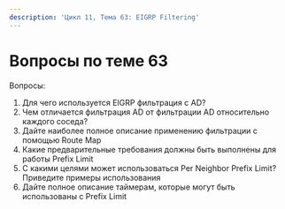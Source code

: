 ```yaml
---
description: 'Цикл 11, Тема 63: EIGRP Filtering'
---
```


# Вопросы по теме 63

Вопросы:

1. Для чего используется EIGRP фильтрация с AD?
2. Чем отличается фильтрация AD от фильтрации AD относительно каждого соседа?
3. Дайте наиболее полное описание применению фильтрации с помощью Route Map
4. Какие предварительные требования должны быть выполнены для работы Prefix Limit
5. С какими целями может использоваться Per Neighbor Prefix Limit? Приведите примеры использования
6. Дайте полное описание таймерам, которые могут быть использованы с Prefix Limit

